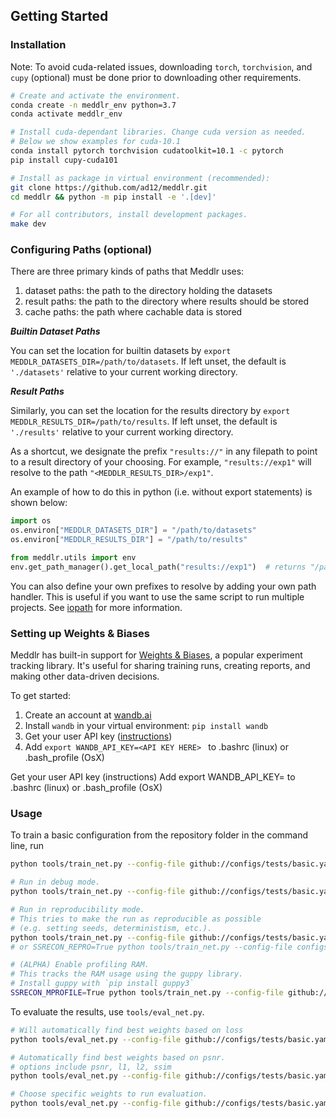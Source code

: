 
## Getting Started

### Installation
Note: To avoid cuda-related issues, downloading `torch`, `torchvision`, and `cupy` (optional)
must be done prior to downloading other requirements.

```bash
# Create and activate the environment.
conda create -n meddlr_env python=3.7
conda activate meddlr_env

# Install cuda-dependant libraries. Change cuda version as needed.
# Below we show examples for cuda-10.1
conda install pytorch torchvision cudatoolkit=10.1 -c pytorch
pip install cupy-cuda101

# Install as package in virtual environment (recommended):
git clone https://github.com/ad12/meddlr.git
cd meddlr && python -m pip install -e '.[dev]'

# For all contributors, install development packages.
make dev
```


### Configuring Paths (optional)
There are three primary kinds of paths that Meddlr uses: 

1. dataset paths: the path to the directory holding the datasets
2. result paths: the path to the directory where results should be stored
3. cache paths: the path where cachable data is stored
 
***Builtin Dataset Paths***

You can set the location for builtin datasets by
`export MEDDLR_DATASETS_DIR=/path/to/datasets`. If left unset, the default
is `'./datasets'` relative to your current working directory.

***Result Paths***

Similarly, you can set the location for the results directory by
`export MEDDLR_RESULTS_DIR=/path/to/results`. If left unset, the default
is `'./results'` relative to your current working directory.

As a shortcut, we designate the prefix `"results://"`
in any filepath to point to a result directory of your choosing.
For example, `"results://exp1"` will resolve to the path
`"<MEDDLR_RESULTS_DIR>/exp1"`.

An example of how to do this in python (i.e. without export statements) is shown below:

```python
import os
os.environ["MEDDLR_DATASETS_DIR"] = "/path/to/datasets"
os.environ["MEDDLR_RESULTS_DIR"] = "/path/to/results"

from meddlr.utils import env
env.get_path_manager().get_local_path("results://exp1")  # returns "/path/to/results/exp1"
```

You can also define your own prefixes to resolve by adding your own path handler.
This is useful if you want to use the same script to run multiple projects. See
[iopath](https://github.com/facebookresearch/iopath)
for more information.

### Setting up Weights & Biases
Meddlr has built-in support for [Weights & Biases](https://wandb.ai/site), a popular experiment tracking library.
It's useful for sharing training runs, creating reports, and making other data-driven decisions.

To get started:
1. Create an account at [wandb.ai](https://wandb.ai/site)
2. Install `wandb` in your virtual environment: `pip install wandb`
3. Get your user API key ([instructions](https://docs.wandb.com/library/api))
4. Add `export WANDB_API_KEY=<API KEY HERE> ` to .bashrc (linux) or .bash_profile (OsX)

Get your user API key (instructions)
Add export WANDB_API_KEY=<API KEY HERE> to .bashrc (linux) or .bash_profile (OsX)

### Usage
To train a basic configuration from the repository folder in the command line, run
```bash
python tools/train_net.py --config-file github://configs/tests/basic.yaml

# Run in debug mode.
python tools/train_net.py --config-file github://configs/tests/basic.yaml --debug

# Run in reproducibility mode.
# This tries to make the run as reproducible as possible
# (e.g. setting seeds, deterministism, etc.).
python tools/train_net.py --config-file github://configs/tests/basic.yaml --reproducible
# or SSRECON_REPRO=True python tools/train_net.py --config-file configs/tests/basic.yaml

# (ALPHA) Enable profiling RAM.
# This tracks the RAM usage using the guppy library.
# Install guppy with `pip install guppy3`
SSRECON_MPROFILE=True python tools/train_net.py --config-file github://configs/tests/basic.yaml
```

To evaluate the results, use `tools/eval_net.py`.
```bash
# Will automatically find best weights based on loss
python tools/eval_net.py --config-file github://configs/tests/basic.yaml

# Automatically find best weights based on psnr.
# options include psnr, l1, l2, ssim
python tools/eval_net.py --config-file github://configs/tests/basic.yaml --metric psnr

# Choose specific weights to run evaluation.
python tools/eval_net.py --config-file github://configs/tests/basic.yaml MODEL.WEIGHTS path/to/weights
```